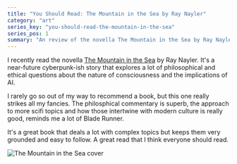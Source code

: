 ```yaml
---
title: "You Should Read: The Mountain in the Sea by Ray Nayler"
category: "art"
series_key: "you-should-read-the-mountain-in-the-sea"
series_pos: 1
summary: "An review of the novella The Mountain in the Sea by Ray Nayler"
---
```


I recently read the novella [The Mountain in the Sea](https://www.raynayler.net/the-mountain-in-the-sea.html) by Ray Nayler.
It's a near-future cyberpunk-ish story that explores a lot of philosophical and ethical
questions about the nature of consciousness and the implications of AI.

I rarely go so out of my way to recommend a book, but this one really strikes all my fancies. The philosphical commentary is superb,
the approach to more scifi topics and how those intertwine with modern culture is really good, reminds me a lot of Blade Runner.

It's a great book that deals a lot with complex topics but keeps them very grounded and easy to follow. A great read that I think
everyone should read.

![The Mountain in the Sea cover](https://www.raynayler.net/uploads/1/3/2/3/13236557/mountain-paperback_orig.jpg)
